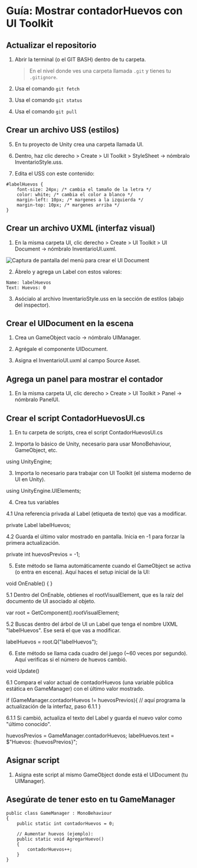 # Guía: Mostrar contadorHuevos con UI Toolkit

## Actualizar el repositorio

1. Abrir la terminal (o el GIT BASH) dentro de tu carpeta.

    > En el nivel donde ves una carpeta llamada `.git` y tienes tu `.gitignore`.

2. Usa el comando `git fetch`

3. Usa el comando `git status`

4. Usa el comando `git pull`

## Crear un archivo USS (estilos)

5. En tu proyecto de Unity crea una carpeta llamada UI.


2. Dentro, haz clic derecho > Create > UI Toolkit > StyleSheet → nómbralo InventarioStyle.uss.


3. Edita el USS con este contenido:

```
#labelHuevos {
    font-size: 24px; /* cambia el tamaño de la letra */
    color: white; /* cambia el color a blanco */
    margin-left: 10px; /* margenes a la izquierda */
    margin-top: 10px; /* margenes arriba */
}
```


## Crear un archivo UXML (interfaz visual)

1. En la misma carpeta UI, clic derecho > Create > UI Toolkit > UI Document → nómbralo InventarioUI.uxml.


![Captura de pantalla del menù para crear el UI Document](unity/assets/MenuUIDocument)


2. Ábrelo y agrega un Label con estos valores:

```
Name: labelHuevos
Text: Huevos: 0
```

3. Asócialo al archivo InventarioStyle.uss en la sección de estilos (abajo del inspector).

## Crear el UIDocument en la escena

1. Crea un GameObject vacío → nómbralo UIManager.

2. Agrégale el componente UIDocument.

3. Asigna el InventarioUI.uxml al campo Source Asset.

## Agrega un panel para mostrar el contador

1. En la misma carpeta UI, clic derecho > Create > UI Toolkit > Panel  → nómbralo PanelUI.


## Crear el script ContadorHuevosUI.cs

1. En tu carpeta de scripts, crea el script ContadorHuevosUI.cs 

2. Importa lo básico de Unity, necesario para usar MonoBehaviour, GameObject, etc.

using UnityEngine;

3. Importa lo necesario para trabajar con UI Toolkit (el sistema moderno de UI en Unity).

using UnityEngine.UIElements;

4. Crea tus variables

4.1 Una referencia privada al Label (etiqueta de texto) que vas a modificar.
 
private Label labelHuevos;

4.2 Guarda el último valor mostrado en pantalla. Inicia en -1 para forzar la primera actualización.

private int huevosPrevios = -1;

5. Este método se llama automáticamente cuando el GameObject se activa (o entra en escena). Aquí haces el setup inicial de la UI:


void OnEnable() {
}

5.1 Dentro del OnEnable, obtienes el rootVisualElement, que es la raíz del documento de UI asociado al objeto.

var root = GetComponent<UIDocument>().rootVisualElement;

5.2 Buscas dentro del árbol de UI un Label que tenga el nombre UXML "labelHuevos". Ese será el que vas a modificar.

labelHuevos = root.Q<Label>("labelHuevos");

6. Este método se llama cada cuadro del juego (~60 veces por segundo). Aquí verificas si el número de huevos cambió.

void Update()

6.1 Compara el valor actual de contadorHuevos (una variable pública estática en GameManager) con el último valor mostrado.

if (GameManager.contadorHuevos != huevosPrevios){
	// aquí programa la actualización de la interfaz, paso 6.1.1
}

6.1.1 Si cambió, actualiza el texto del Label y guarda el nuevo valor como "último conocido".

huevosPrevios = GameManager.contadorHuevos;
labelHuevos.text = $"Huevos: {huevosPrevios}";

## Asignar script

1. Asigna este script al mismo GameObject donde está el UIDocument (tu UIManager).

## Asegúrate de tener esto en tu GameManager

```
public class GameManager : MonoBehaviour
{
    public static int contadorHuevos = 0;

    // Aumentar huevos (ejemplo):
    public static void AgregarHuevo()
    {
        contadorHuevos++;
    }
}
```


